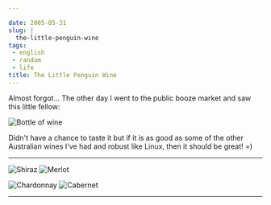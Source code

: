 ```yaml
---

date: 2005-05-31
slug: |
  the-little-penguin-wine
tags:
 - english
 - random
 - life
title: The Little Penguin Wine
---
```


Almost forgot... The other day I went to the public booze market and saw
this little fellow:

![Bottle of wine](http://photos13.flickr.com/16706107_0bfacd0bf4_m.jpg)

Didn't have a chance to taste it but if it is as good as some of the
other Australian wines I've had and robust like Linux, then it should be
great! =)

  --------------------------------------------------------------------- -------------------------------------------------------------------
  ![Shiraz](http://photos10.flickr.com/16706106_b83b455278_o.gif)       ![Merlot](http://photos14.flickr.com/16706105_54418a932a_o.gif)

  ![Chardonnay](http://photos10.flickr.com/16706104_657495ff17_o.gif)   ![Cabernet](http://photos13.flickr.com/16706103_d5965fac01_o.gif)
  --------------------------------------------------------------------- -------------------------------------------------------------------

